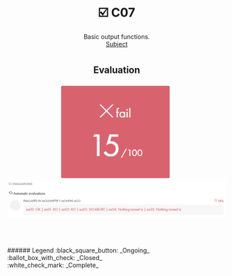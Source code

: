 # <h1 align="center"> :ballot_box_with_check: C07</h1>
<p align="center">
Basic output functions.<br>
<a href="../Resources/Subjects/en.subject_C07.pdf">Subject</a>
</p>

# <h2 align="center"> Evaluation </h1>
<p align="center">
<a><img src="../Resources/Evals/grade_C07.png" alt="evaluation2" class="centerImage"/></a><br />
<a><img src="../Resources/Evals/grades_C07.png" alt="evaluation" width=1000 class="centerImage"/></a><br />
</p>

<br>
<br>
<br>
###### Legend
:black_square_button: _Ongoing_<br />
:ballot_box_with_check: _Closed_<br />
:white_check_mark: _Complete_<br />
